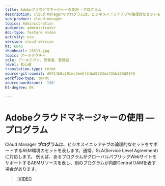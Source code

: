 ```yaml
---
title: Adobeクラウドマネージャーの使用 —プログラム
description: Cloud Managerのプログラムは、ビジネスイニシアチブの論理的なセットをサポートするAEM環境のセットを表します。通常は、購入したSLA(Service Level Agreement)に対応します。 例えば、あるプログラムがグローバルパブリックWebサイトをサポートするAEMリソースを表し、別のプログラムが内部Central DAMを表す場合があります。
sub-product: cloud-manager
topics: Administration
audience: administrator
doc-type: feature video
activity: use
version: cloud-service
kt: 6845
thumbnail: 26313.jpg
topic: アーキテクチャ
role: アーキテクト、開発者、管理者
level: 初心者
translation-type: tm+mt
source-git-commit: d9714b9a291ec3ee5f3dba9723de72bb120d2149
workflow-type: tm+mt
source-wordcount: '110'
ht-degree: 0%

---
```



# Adobeクラウドマネージャーの使用 —プログラム

Cloud Manager **プログラム**&#x200B;は、ビジネスイニシアチブの論理的なセットをサポートするAEM環境のセットを表します。通常、SLA(Service Level Agreement)に対応します。 例えば、あるプログラムがグローバルパブリックWebサイトをサポートするAEMリソースを表し、別のプログラムが内部Central DAMを表す場合があります。

>[!VIDEO](https://video.tv.adobe.com/v/26313/?quality=12&learn=on&hidetitle=true)
